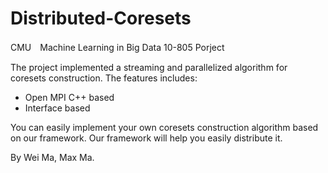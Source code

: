 # Distributed-Coresets

CMU　Machine Learning in Big Data 10-805 Porject

The project implemented a streaming and parallelized algorithm for coresets construction. The features includes:
- Open MPI C++ based
- Interface based

You can easily implement your own coresets construction algorithm based on our framework. Our framework will help you easily distribute it.

By Wei Ma, Max Ma.